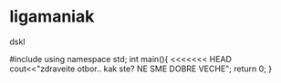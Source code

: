 # ligamaniak
dskl

#include<iostream>
using namespace std;
int main(){
<<<<<<< HEAD
cout<<"zdraveite otbor.. kak ste? NE SME DOBRE VECHE";
return 0;
}